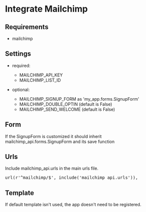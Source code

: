 Integrate Mailchimp
===================

Requirements
------------
* mailchimp

Settings
--------
* required:
    * MAILCHIMP_API_KEY
    * MAILCHIMP_LIST_ID

* optional:
    * MAILCHIMP_SIGNUP_FORM as 'my_app.forms.SignupForm'
    * MAILCHIMP_DOUBLE_OPTIN (default is False)
    * MAILCHIMP_SEND_WELCOME (default is False)

Form
----
If the SignupForm is customized it should inherit mailchimp_api.forms.SignupForm and its save function

Urls
----
Include mailchimp_api.urls in the main urls file.
<pre>url(r'^mailchimp/$', include('mailchimp_api.urls')),</pre>

Template
--------
If default template isn't used, the app doesn't need to be registered.
